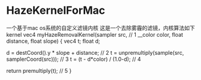 # HazeKernelForMac

一个基于mac os系统的自定义滤镜内核
这是一个去除雾霾的滤镜，内核算法如下
kernel vec4 myHazeRemovalKernel(sampler src,             // 1
__color color,
float distance,
float slope)
{
vec4   t;
float  d;

d = destCoord().y * slope  +  distance;              // 2
t = unpremultiply(sample(src, samplerCoord(src)));   // 3
t = (t - d*color) / (1.0-d);                         // 4

return premultiply(t);                               // 5
}

